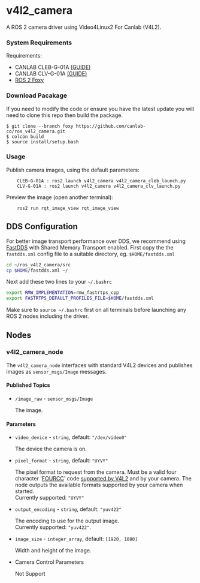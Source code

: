 # v4l2_camera

A ROS 2 camera driver using Video4Linux2 For Canlab (V4L2).

### System Requirements

Requirements:
  * CANLAB CLEB-G-01A [(GUIDE)](https://can-lab.atlassian.net/wiki/spaces/RDC/pages/463274142/CLEB-G-01A+User+guide)
  * CANLAB CLV-G-01A [(GUIDE)](https://can-lab.atlassian.net/wiki/spaces/RDC/pages/464913242/CLV-G-Series+User+guide)
  * [ROS 2 Foxy](https://docs.ros.org/en/foxy/index.html)

### Download Pacakage
If you need to modify the code or ensure you have the latest update you will need to clone this repo then build the package.

    $ git clone --branch foxy https://github.com/canlab-co/ros_v4l2_camera.git
    $ colcon build
    $ source install/setup.bash

### Usage
Publish camera images, using the default parameters:

        CLEB-G-01A : ros2 launch v4l2_camera v4l2_camera_cleb_launch.py
        CLV-G-01A : ros2 launch v4l2_camera v4l2_camera_clv_launch.py
Preview the image (open another terminal):

        ros2 run rqt_image_view rqt_image_view

## DDS Configuration
For better image transport performance over DDS, we recommend using [FastDDS](https://github.com/eProsima/Fast-DDS) with Shared Memory Transport enabled.
First copy the the `fastdds.xml` config file to a suitable directory, eg. `$HOME/fastdds.xml`
```bash
cd ~/ros_v4l2_camera/src
cp $HOME/fastdds.xml ~/
```

Next add these two lines to your `~/.bashrc`
```bash
export RMW_IMPLEMENTATION=rmw_fastrtps_cpp
export FASTRTPS_DEFAULT_PROFILES_FILE=$HOME/fastdds.xml
```

Make sure to `source ~/.bashrc` first on all terminals before launching any ROS 2 nodes including the driver.

## Nodes

### v4l2_camera_node

The `v4l2_camera_node` interfaces with standard V4L2 devices and
publishes images as `sensor_msgs/Image` messages.

#### Published Topics

* `/image_raw` - `sensor_msgs/Image`

    The image.

#### Parameters

* `video_device` - `string`, default: `"/dev/video0"`

    The device the camera is on.

* `pixel_format` - `string`, default: `"UYVY"`

    The pixel format to request from the camera. Must be a valid four
    character '[FOURCC](http://fourcc.org/)' code [supported by
    V4L2](https://linuxtv.org/downloads/v4l-dvb-apis/uapi/v4l/videodev.html)
    and by your camera. The node outputs the available formats
    supported by your camera when started.  
    Currently supported: `"UYVY"`

* `output_encoding` - `string`, default: `"yuv422"`

    The encoding to use for the output image.  
    Currently supported: `"yuv422"`.

* `image_size` - `integer_array`, default: `[1920, 1080]`

    Width and height of the image.

* Camera Control Parameters

    Not Support
